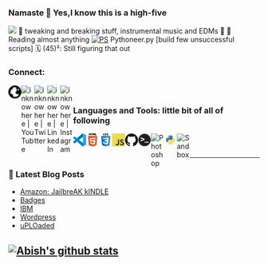 ### Namaste 🙏 Yes,I know this is a high-five
[![](https://skillicons.dev/icons?i=anaconda,atom,mongodb,py,gcp,r,wordpress)](https://skillicons.dev)
🏇 tweaking and breaking stuff, instrumental music and EDMs 🎹
📖 Reading almost anything
[![PS](https://skillicons.dev/icons?i=py&theme=light)](https://skillicons.dev) Pythoneer.py [build few unsuccessful scripts]
🗓️ (45)²: Still figuring that out

### Connect:

[<img align="left" alt="inknowhere | website" width="26px" src="https://raw.githubusercontent.com/iconic/open-iconic/master/svg/globe.svg" />][website]

[<img align="left" alt="inknowhere | YouTube" width="26px" src="https://cdn.jsdelivr.net/npm/simple-icons@v3/icons/youtube.svg" />][youtube]

[<img align="left" alt="inknowhere | Twitter" width="26px" src="https://cdn.jsdelivr.net/npm/simple-icons@v3/icons/twitter.svg" />][twitter]

[<img align="left" alt="inknowhere | LinkedIn" width="26px" src="https://cdn.jsdelivr.net/npm/simple-icons@v3/icons/linkedin.svg" />][linkedin]

[<img align="left" alt="inknowhere | Instagram" width="26px" src="https://cdn.jsdelivr.net/npm/simple-icons@v3/icons/instagram.svg" />][instagram]

<br />

### Languages and Tools: little bit of all of following

<img align="left" alt="Visual Studio Code" width="26px" src="https://raw.githubusercontent.com/github/explore/80688e429a7d4ef2fca1e82350fe8e3517d3494d/topics/visual-studio-code/visual-studio-code.png" />

<img align="left" alt="HTML5" width="26px" src="https://raw.githubusercontent.com/github/explore/80688e429a7d4ef2fca1e82350fe8e3517d3494d/topics/html/html.png" />

<img align="left" alt="CSS3" width="26px" src="https://raw.githubusercontent.com/github/explore/80688e429a7d4ef2fca1e82350fe8e3517d3494d/topics/css/css.png" />

<img align="left" alt="JavaScript" width="26px" src="https://raw.githubusercontent.com/github/explore/80688e429a7d4ef2fca1e82350fe8e3517d3494d/topics/javascript/javascript.png" />

<img align="left" alt="GitHub" width="26px" src="https://raw.githubusercontent.com/github/explore/78df643247d429f6cc873026c0622819ad797942/topics/github/github.png" />

<img align="left" alt="HTML5" width="26px" src="https://raw.githubusercontent.com/github/explore/80688e429a7d4ef2fca1e82350fe8e3517d3494d/topics/terminal/terminal.png" />

<img align="left" alt="Photoshop" width="26px" src="https://simpleicons.org/icons/adobephotoshop.svg" />

<img align="left" alt="Python" width="26px" src="https://raw.githubusercontent.com/github/explore/80688e429a7d4ef2fca1e82350fe8e3517d3494d/topics/python/python.png" />

<img align="left" alt="Sandbox " width="26px" src="https://simpleicons.org/icons/codesandbox.svg" />
<br />
<br />

---

### 📕 Latest Blog Posts
<!-- BLOG-POST-LIST:START -->
- [Amazon: JailbreAK kINDLE](https://inknowhere.wordpress.com/2020/05/31/kindlehacks/)
- [Badges](https://www.credly.com/users/abish/badges)
- [IBM](https://www.coursera.org/account/accomplishments/specialization/certificate/AKVBB9998DLK)
- [Wordpress](https://inknowhere.wordpress.com/)
- [uPLOaded](https://inknowhere.wordpress.com/uploaded)

<!-- BLOG-POST-LIST:END -->

[![Abish's github stats](https://github-readme-stats.vercel.app/api?username=abish4i)](https://github.com/abish4i/github-readme-stats)
---

[website]: https://inknowhere.wordpress.com
[twitter]: https://twitter.com/abish4i  
[youtube]: https://youtube.com/abish4i
[instagram]: https://instagram.com/abish4i
[linkedin]: https://linkedin.com/in/abish4i
[playlist]: https://www.youtube.com/playlist?list=LLNkaPdPHGaloC6nkYBLxeHw
[youtube]: https://m.youtube.com/channel/UCNkaPdPHGaloC6nkYBLxeHw/playlists
